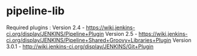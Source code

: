# pipeline-lib

Required plugins : 
Version 2.4 - https://wiki.jenkins-ci.org/display/JENKINS/Pipeline+Plugin
Version 2.5 - https://wiki.jenkins-ci.org/display/JENKINS/Pipeline+Shared+Groovy+Libraries+Plugin
Version 3.0.1 - http://wiki.jenkins-ci.org/display/JENKINS/Git+Plugin
